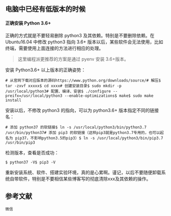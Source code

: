 

## 电脑中已经有低版本的时候

#### 正确安装 Python 3.6+

正确的方式就是不要轻易删除 python3 及其依赖。特别是不要删除依赖。在 Ubuntu16.04 中修改 python3 指向 3.6+ 版本以后，某些软件会无法使用，比如终端，需要使用上面连接的方法进行相应的处理。

> 这里编程派更推荐的方案是通过 pyenv 安装 3.6+版本。

安装 Python3.6+ 以上版本的正确姿势：

```
# 从官网下载对应版本的源码https://www.python.org/downloads/source/# 解压$ tar -zxvf xxxxx$ cd xxxx# 创建安装目录$ sudo mkdir -p /usr/local/python3# 配置、编译、安装$ ./configure --preifx=/usr/local/python3 --enable-optimizations$ make$ sudo make install
```

安装以后，不修改 python3 的指向，可以为 python3.6+ 版本指定不同的链接名：

```
# 添加 python37 的软链接$ ln -s /usr/local/python3/bin/python3.7 /usr/bin/python37# 添加 pip3 的软链接（这样pip3就是python3.7专用的，也可以起名为 pip37，不影响python3.5的pip3）$ ln -s /usr/local/python3/bin/pip3.7 /usr/bin/pip3
```

检测版本，查看是否成功：

```
$ python37 -V$ pip3 -V
```



重新安装系统、软件、搭建实验环境，真的是心累啊。谨记，以后不要随便卸载系统自带软件，特别是不要相信某些博客写的彻底清除xxx及其依赖的操作。



## 参考文献

```
微信
```

